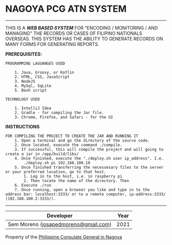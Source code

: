 # NAGOYA PCG ATN SYSTEM

****

THIS IS A ***WEB BASED SYSTEM*** FOR "ENCODING / MONITORING / AND MANAGING" THE RECORDS OR CASES OF FILIPINO NATIONALS OVERSEAS. THIS SYSTEM HAS THE ABILITY TO GENERATE RECORDS ON MANY FORMS FOR GENERATING REPORTS.

**PREREQUISITES:**

    PROGRAMMING LAGUANGES USED

        1. Java, Groovy, or Kotlin
        2. HTML, CSS, JavaScript
        3. NodeJS
        4. MySql, SqLite
        5. Bash script

    TECHNOLOGY USED

        1. IntelliJ Idea
        2. Gradle - for compiling the Jar file.
        3. Chrome, Firefox, and Safari - for the UI


**INSTRUCTIONS**

    FOR COMPILING THE PROJECT TO CREATE THE JAR AND RUNNING IT
        1. Open a terminal and go the directory of the source code.
        2. Once located, execute the command ./compile.
        3. If successful, this will compile the project and will going to create a jar in /app/build/libs/
        4. Once finished, execute the "./deploy.sh user ip_address". I.e.
            ./deploy.sh pi 192.168.100.10
        5. Once finished transferring the necessesary files to the server or your preferred location, go to that host.
            1. Log in to the host, i.e. in raspberry pi
            2. Then locate the name of the directory. Then
        6. Execute ./run
        7. Once running, open a browser you like and type in to the address bar: localhost:3333/ or to a remote computer, ip-address:3333/ (192.168.100.2:3333/).

****

| **Developer** | **Year** |
| :-----------: | :------: |
| Sem Moreno (josapedmoreno@gmail.com) | 2021 |

Property of the [Philippine Consulate General in Nagoya](https://nagoyapcg.dfa.gov.ph/)